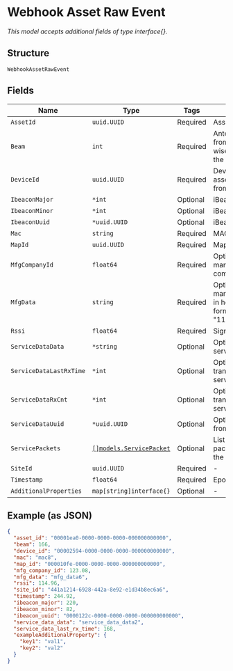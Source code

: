 
# Webhook Asset Raw Event

*This model accepts additional fields of type interface{}.*

## Structure

`WebhookAssetRawEvent`

## Fields

| Name | Type | Tags | Description |
|  --- | --- | --- | --- |
| `AssetId` | `uuid.UUID` | Required | Asset id |
| `Beam` | `int` | Required | Antenna index, from 1-8, clock-wise starting from the LED |
| `DeviceId` | `uuid.UUID` | Required | Device where the asset reading is from |
| `IbeaconMajor` | `*int` | Optional | iBeacon major |
| `IbeaconMinor` | `*int` | Optional | iBeacon minor |
| `IbeaconUuid` | `*uuid.UUID` | Optional | iBeacon UUID |
| `Mac` | `string` | Required | MAC of the beacon |
| `MapId` | `uuid.UUID` | Required | Map id |
| `MfgCompanyId` | `float64` | Required | Optional, BLE manufacturing company ID |
| `MfgData` | `string` | Required | Optional, BLE manufacturing data in hex byte-string format (ie: "112233AABBCC") |
| `Rssi` | `float64` | Required | Signal strength |
| `ServiceDataData` | `*string` | Optional | Optional, data from service data |
| `ServiceDataLastRxTime` | `*int` | Optional | Optional, last data transmit time from service data |
| `ServiceDataRxCnt` | `*int` | Optional | Optional, data transmit count from service data |
| `ServiceDataUuid` | `*uuid.UUID` | Optional | Optional, UUID from service data |
| `ServicePackets` | [`[]models.ServicePacket`](../../doc/models/service-packet.md) | Optional | List of service data packets heard from the asset/ beacon |
| `SiteId` | `uuid.UUID` | Required | - |
| `Timestamp` | `float64` | Required | Epoch (seconds) |
| `AdditionalProperties` | `map[string]interface{}` | Optional | - |

## Example (as JSON)

```json
{
  "asset_id": "00001ea0-0000-0000-0000-000000000000",
  "beam": 166,
  "device_id": "00002594-0000-0000-0000-000000000000",
  "mac": "mac8",
  "map_id": "000010fe-0000-0000-0000-000000000000",
  "mfg_company_id": 123.08,
  "mfg_data": "mfg_data6",
  "rssi": 114.96,
  "site_id": "441a1214-6928-442a-8e92-e1d34b8ec6a6",
  "timestamp": 244.92,
  "ibeacon_major": 220,
  "ibeacon_minor": 82,
  "ibeacon_uuid": "0000122c-0000-0000-0000-000000000000",
  "service_data_data": "service_data_data2",
  "service_data_last_rx_time": 168,
  "exampleAdditionalProperty": {
    "key1": "val1",
    "key2": "val2"
  }
}
```

